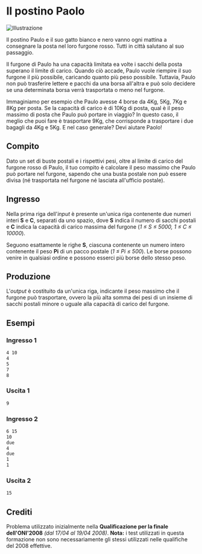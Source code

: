 Il postino Paolo
================

![Illustrazione](image.jpg)

Il postino Paulo e il suo gatto bianco e nero vanno ogni mattina a consegnare la posta nel loro furgone rosso. Tutti in città salutano al suo passaggio.

Il furgone di Paulo ha una capacità limitata ea volte i sacchi della posta superano il limite di carico. Quando ciò accade, Paulo vuole riempire il suo furgone il più possibile, caricando quanto più peso possibile. Tuttavia, Paulo non può trasferire lettere e pacchi da una borsa all'altra e può solo decidere se una determinata borsa verrà trasportata o meno nel furgone.

Immaginiamo per esempio che Paulo avesse 4 borse da 4Kg, 5Kg, 7Kg e 8Kg per posta. Se la capacità di carico è di 10Kg di posta, qual è il peso massimo di posta che Paulo può portare in viaggio? In questo caso, il meglio che puoi fare è trasportare 9Kg, che corrisponde a trasportare i due bagagli da 4Kg e 5Kg. E nel caso generale? Devi aiutare Paolo!


Compito
------

Dato un set di buste postali e i rispettivi pesi, oltre al limite di carico del furgone rosso di Paulo, il tuo compito è calcolare il peso massimo che Paulo può portare nel furgone, sapendo che una busta postale non può essere divisa (né trasportata nel furgone né lasciata all'ufficio postale).


Ingresso
-----

Nella prima riga dell'_input_ è presente un'unica riga contenente due numeri interi **S** e **C**, separati da uno spazio, dove **S** indica il numero di sacchi postali e **C** indica la capacità di carico massima del furgone (_1 ≤ S ≤ 5000, 1 ≤ C ≤ 10000_).

Seguono esattamente le righe **S**, ciascuna contenente un numero intero contenente il peso **Pi** di un pacco postale (_1 ≤ Pi ≤ 500_). Le borse possono venire in qualsiasi ordine e possono esserci più borse dello stesso peso.


Produzione
------

L'_output_ è costituito da un'unica riga, indicante il peso massimo che il furgone può trasportare, ovvero la più alta somma dei pesi di un insieme di sacchi postali minore o uguale alla capacità di carico del furgone.


Esempi
--------

### Ingresso 1

```txt
4 10
4
5
7
8
```

### Uscita 1

```txt
9
```

### Ingresso 2

```txt
6 15
10
due
4
due
1
1
```

### Uscita 2

```txt
15
```


Crediti
--------

Problema utilizzato inizialmente nella **Qualificazione per la finale dell'ONI'2008** _(dal 17/04 al 19/04 2008)_. **Nota:** i test utilizzati in questa formazione non sono necessariamente gli stessi utilizzati nelle qualifiche del 2008 effettive.